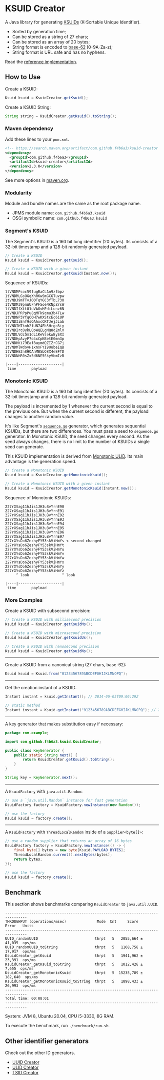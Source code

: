 KSUID Creator
======================================================

A Java library for generating [KSUIDs](https://segment.com/blog/a-brief-history-of-the-uuid) (K-Sortable Unique Identifier).

*   Sorted by generation time;
*   Can be stored as a string of 27 chars;
*   Can be stored as an array of 20 bytes;
*   String format is encoded to [base-62](https://en.wikipedia.org/wiki/Base62) (0-9A-Za-z);
*   String format is URL safe and has no hyphens.

Read the [reference implementation](https://github.com/segmentio/ksuid).

How to Use
------------------------------------------------------

Create a KSUID:

```java
Ksuid ksuid = KsuidCreator.getKsuid();
```

Create a KSUID String:

```java
String string = KsuidCreator.getKsuid().toString();
```

### Maven dependency

Add these lines to your `pom.xml`.

```xml
<!-- https://search.maven.org/artifact/com.github.f4b6a3/ksuid-creator -->
<dependency>
  <groupId>com.github.f4b6a3</groupId>
  <artifactId>ksuid-creator</artifactId>
  <version>2.3.0</version>
</dependency>
```

See more options in [maven.org](https://search.maven.org/artifact/com.github.f4b6a3/ksuid-creator).

### Modularity

Module and bundle names are the same as the root package name.

*   JPMS module name: `com.github.f4b6a3.ksuid`
*   OSGi symbolic name: `com.github.f4b6a3.ksuid`

### Segment's KSUID

The Segment's KSUID is a 160 bit long identifier (20 bytes). Its consists of a 32-bit timestamp and a 128-bit randomly generated payload.

```java
// Create a KSUID
Ksuid ksuid = KsuidCreator.getKsuid();
```

```java
// Create a KSUID with a given instant
Ksuid ksuid = KsuidCreator.getKsuid(Instant.now());
```

Sequence of KSUIDs:

```text
1tVNDMPsoc59fugBaCLAn9zfbpz
1tVNDMLGoOGqXhR6wSmGCGTuvpw
1tVNDJ9mTTvJO0TqYGC3fTbL73U
1tVNDM39pmWUFhPFSoeNKNpZrsW
1tVNDIfXtt01uVAOvHPdiLunz6N
1tVNDJPRPpPu8qMFk9cmu3b4TLw
1tVNDNP3YfqCOH7wKXStcEc61UP
1tVNDIiEnf9sQAhxcCKTJejJLab
1tVNDIHTknh2fUN74Fb5Hrgo3iy
1tVNDIrcOykL0pWQELgMQ8dZmlV
1tVNDLVdzGm1dL1KeVsekwBySXI
1tVNDHpAvyP7o4xCpKBetE0mn3p
1tVNDHKi79Eaf8uymdQZIZrCG7j
1tVNDMlWdoyH1xnxFYI9UubeIqB
1tVNDHE2n8HOAnMB5bO8X4eEFTD
1tVNDNHR0sZx5d6NE5SkyVbmIzB

|----|--------------------|
 time       payload
```

### Monotonic KSUID

The Monotonic KSUID is a 160 bit long identifier (20 bytes). Its consists of a 32-bit timestamp and a 128-bit randomly generated payload.

The payload is incremented by 1 whenever the current second is equal to the previous one. But when the current second is different, the payload changes to another random value.

It's like Segment's [`sequence.go`](https://github.com/segmentio/ksuid/blob/master/sequence.go) generator, which generates sequential KSUIDs, but there are two differences. You must pass a seed to `sequence.go` generator. In Monotonic KSUID, the seed changes every second. As the seed always changes, there is no limit to the number of KSUIDs a single seed can generate.

This KSUID implementation is derived from [Monotonic ULID](https://github.com/ulid/spec). Its main advantage is the generation speed.

```java
// Create a Monotonic KSUID
Ksuid ksuid = KsuidCreator.getMonotonicKsuid();
```

```java
// Create a Monotonic KSUID with a given instant
Ksuid ksuid = KsuidCreator.getMonotonicKsuid(Instant.now());
```

Sequence of Monotonic KSUIDs:

```text
227rXSag11hJis1JH3uBvYrnE90
227rXSag11hJis1JH3uBvYrnE91
227rXSag11hJis1JH3uBvYrnE92
227rXSag11hJis1JH3uBvYrnE93
227rXSag11hJis1JH3uBvYrnE94
227rXSag11hJis1JH3uBvYrnE95
227rXSag11hJis1JH3uBvYrnE96
227rXSag11hJis1JH3uBvYrnE97
227rXYsDo6ZezhyFY53skViHmYs < second changed
227rXYsDo6ZezhyFY53skViHmYt
227rXYsDo6ZezhyFY53skViHmYu
227rXYsDo6ZezhyFY53skViHmYv
227rXYsDo6ZezhyFY53skViHmYw
227rXYsDo6ZezhyFY53skViHmYx
227rXYsDo6ZezhyFY53skViHmYy
227rXYsDo6ZezhyFY53skViHmYz
     ^ look               ^ look

|----|--------------------|
 time       payload
```

### More Examples

Create a KSUID with subsecond precision:

```java
// Create a KSUID with millisecond precision
Ksuid ksuid = KsuidCreator.getKsuidMs();
```

```java
// Create a KSUID with microsecond precision
Ksuid ksuid = KsuidCreator.getKsuidUs();
```

```java
// Create a KSUID with nanosecond precision
Ksuid ksuid = KsuidCreator.getKsuidNs();
```

---

Create a KSUID from a canonical string (27 chars, base-62):

```java
Ksuid ksuid = Ksuid.from("0123456789ABCDEFGHIJKLMNOPQ");
```

---

Get the creation instant of a KSUID:

```java
Instant instant = ksuid.getInstant(); // 2014-06-05T09:06:29Z
```

```java
// static method
Instant instant = Ksuid.getInstant("0123456789ABCDEFGHIJKLMNOPQ"); // 2014-06-05T09:06:29Z
```

---

A key generator that makes substitution easy if necessary:

```java
package com.example;

import com.github.f4b6a3.ksuid.KsuidCreator;

public class KeyGenerator {
    public static String next() {
        return KsuidCreator.getKsuid().toString();
    }
}
```
```java
String key = KeyGenerator.next();
```

---

A `KsuidFactory` with `java.util.Random`:

```java
// use a `java.util.Random` instance for fast generation
KsuidFactory factory = KsuidFactory.newInstance(new Random());

// use the factory
Ksuid ksuid = factory.create();
```

---

A `KsuidFactory` with `ThreadLocalRandom` inside of a `Supplier<byte[]>`:

```java
// use a random supplier that returns an array of 16 bytes
KsuidFactory factory = KsuidFactory.newInstance(() -> {
    final byte[] bytes = new byte[Ksuid.PAYLOAD_BYTES];
    ThreadLocalRandom.current().nextBytes(bytes);
    return bytes;
});

// use the factory
Ksuid ksuid = factory.create();
```

Benchmark
------------------------------------------------------

This section shows benchmarks comparing `KsuidCreator` to `java.util.UUID`.

```
--------------------------------------------------------------------------------
THROUGHPUT (operations/msec)              Mode  Cnt     Score     Error   Units
--------------------------------------------------------------------------------
UUID_randomUUID                          thrpt   5   2055,664 ±  41,035  ops/ms
UUID_randomUUID_toString                 thrpt   5   1168,758 ±  17,917  ops/ms
KsuidCreator_getKsuid                    thrpt   5   1941,962 ±  23,391  ops/ms
KsuidCreator_getKsuid_toString           thrpt   5   1012,428 ±   7,655  ops/ms
KsuidCreator_getMonotonicKsuid           thrpt   5  15235,789 ± 182,640  ops/ms
KsuidCreator_getMonotonicKsuid_toString  thrpt   5   1898,433 ±  26,993  ops/ms
--------------------------------------------------------------------------------
Total time: 00:08:01
--------------------------------------------------------------------------------
```

System: JVM 8, Ubuntu 20.04, CPU i5-3330, 8G RAM.

To execute the benchmark, run `./benchmark/run.sh`.

Other identifier generators
------------------------------------------------------

Check out the other ID generators.

*   [UUID Creator](https://github.com/f4b6a3/uuid-creator)
*   [ULID Creator](https://github.com/f4b6a3/ulid-creator)
*   [TSID Creator](https://github.com/f4b6a3/tsid-creator)

